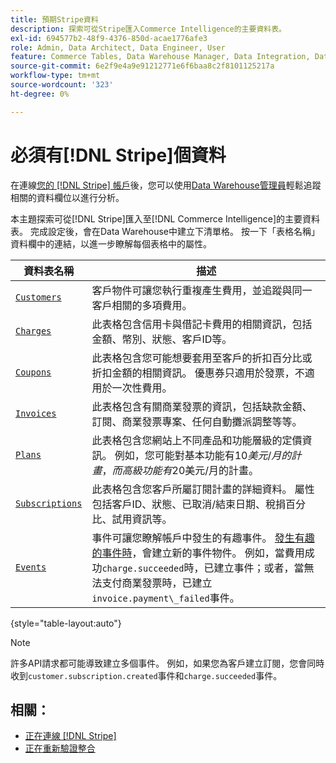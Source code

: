 ```yaml
---
title: 預期Stripe資料
description: 探索可從Stripe匯入Commerce Intelligence的主要資料表。
exl-id: 694577b2-48f9-4376-850d-acae1776afe3
role: Admin, Data Architect, Data Engineer, User
feature: Commerce Tables, Data Warehouse Manager, Data Integration, Data Import/Export
source-git-commit: 6e2f9e4a9e91212771e6f6baa8c2f8101125217a
workflow-type: tm+mt
source-wordcount: '323'
ht-degree: 0%

---
```


# 必須有[!DNL Stripe]個資料

在連線[您的 [!DNL Stripe] 帳戶](../integrations/stripe.md)後，您可以使用[Data Warehouse管理員](../../../data-analyst/data-warehouse-mgr/tour-dwm.md)輕鬆追蹤相關的資料欄位以進行分析。

本主題探索可從[!DNL Stripe]匯入至[!DNL Commerce Intelligence]的主要資料表。 完成設定後，會在Data Warehouse中建立下清單格。 按一下「表格名稱」資料欄中的連結，以進一步瞭解每個表格中的屬性。

| **資料表名稱** | **描述** |
|-----|-----|
| [`Customers`](https://stripe.com/docs/sources/customers) | 客戶物件可讓您執行重複產生費用，並追蹤與同一客戶相關的多項費用。 |
| [`Charges`](https://stripe.com/docs/payments/payment-intents/migration/charges) | 此表格包含信用卡與借記卡費用的相關資訊，包括金額、幣別、狀態、客戶ID等。 |
| [`Coupons`](https://stripe.com/docs/api/coupons/object) | 此表格包含您可能想要套用至客戶的折扣百分比或折扣金額的相關資訊。 優惠券只適用於發票，不適用於一次性費用。 |
| [`Invoices`](https://stripe.com/docs/billing/migration/invoice-states) | 此表格包含有關商業發票的資訊，包括缺款金額、訂閱、商業發票專案、任何自動攤派調整等等。 |
| [`Plans`](https://stripe.com/docs/api/plans/object) | 此表格包含您網站上不同產品和功能層級的定價資訊。 例如，您可能對基本功能有$10美元/月的計畫，而高級功能有$20美元/月的計畫。 |
| [`Subscriptions`](https://stripe.com/docs/api/subscriptions/object) | 此表格包含您客戶所屬訂閱計畫的詳細資料。 屬性包括客戶ID、狀態、已取消/結束日期、稅捐百分比、試用資訊等。 |
| [`Events`](https://stripe.com/docs/development/dashboard/events) | 事件可讓您瞭解帳戶中發生的有趣事件。 [發生有趣的事件時](https://stripe.com/docs/api/events/types)，會建立新的事件物件。 例如，當費用成功`charge.succeeded`時，已建立事件；或者，當無法支付商業發票時，已建立`invoice.payment\_failed`事件。 |

{style="table-layout:auto"}

>[!NOTE]
>
>許多API請求都可能導致建立多個事件。 例如，如果您為客戶建立訂閱，您會同時收到`customer.subscription.created`事件和`charge.succeeded`事件。

## 相關：

* [正在連線 [!DNL Stripe]](../integrations/stripe.md)
* [正在重新驗證整合](https://experienceleague.adobe.com/docs/commerce-knowledge-base/kb/how-to/mbi-reauthenticating-integrations.html?lang=zh-Hant)
